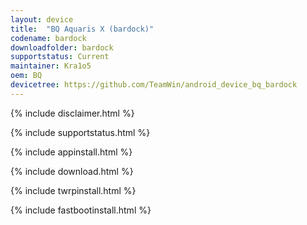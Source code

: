 ```yaml
---
layout: device
title:  "BQ Aquaris X (bardock)"
codename: bardock
downloadfolder: bardock
supportstatus: Current
maintainer: Kra1o5
oem: BQ
devicetree: https://github.com/TeamWin/android_device_bq_bardock
---
```


{% include disclaimer.html %}

{% include supportstatus.html %}

{% include appinstall.html %}

{% include download.html %}

{% include twrpinstall.html %}

{% include fastbootinstall.html %}
